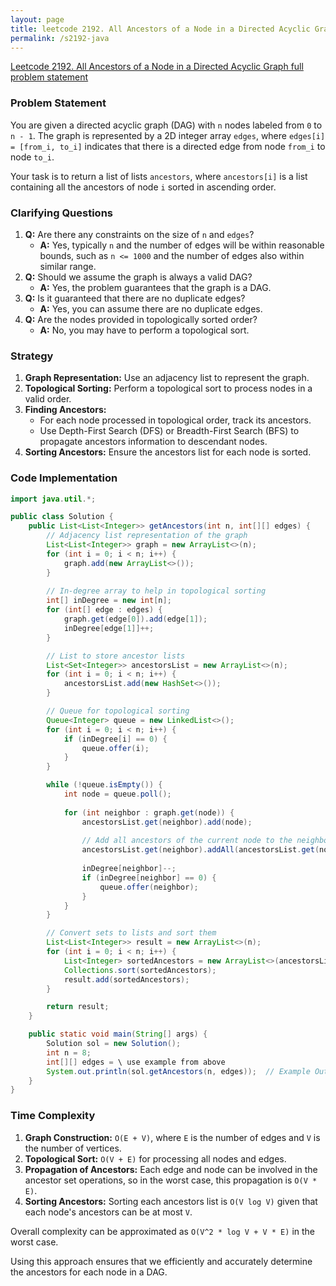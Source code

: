 ```yaml
---
layout: page
title: leetcode 2192. All Ancestors of a Node in a Directed Acyclic Graph
permalink: /s2192-java
---
```

[Leetcode 2192. All Ancestors of a Node in a Directed Acyclic Graph full problem statement](https://algoadvance.github.io/algoadvance/l2192)
### Problem Statement
You are given a directed acyclic graph (DAG) with `n` nodes labeled from `0` to `n - 1`. The graph is represented by a 2D integer array `edges`, where `edges[i] = [from_i, to_i]` indicates that there is a directed edge from node `from_i` to node `to_i`.

Your task is to return a list of lists `ancestors`, where `ancestors[i]` is a list containing all the ancestors of node `i` sorted in ascending order.

### Clarifying Questions
1. **Q:** Are there any constraints on the size of `n` and `edges`?
   - **A:** Yes, typically `n` and the number of edges will be within reasonable bounds, such as `n <= 1000` and the number of edges also within similar range.
2. **Q:** Should we assume the graph is always a valid DAG?
   - **A:** Yes, the problem guarantees that the graph is a DAG.
3. **Q:** Is it guaranteed that there are no duplicate edges?
   - **A:** Yes, you can assume there are no duplicate edges.
4. **Q:** Are the nodes provided in topologically sorted order?
   - **A:** No, you may have to perform a topological sort.

### Strategy
1. **Graph Representation:** Use an adjacency list to represent the graph.
2. **Topological Sorting:** Perform a topological sort to process nodes in a valid order.
3. **Finding Ancestors:**
   - For each node processed in topological order, track its ancestors.
   - Use Depth-First Search (DFS) or Breadth-First Search (BFS) to propagate ancestors information to descendant nodes.
4. **Sorting Ancestors:** Ensure the ancestors list for each node is sorted.

### Code Implementation

```java
import java.util.*;

public class Solution {
    public List<List<Integer>> getAncestors(int n, int[][] edges) {
        // Adjacency list representation of the graph
        List<List<Integer>> graph = new ArrayList<>(n);
        for (int i = 0; i < n; i++) {
            graph.add(new ArrayList<>());
        }
        
        // In-degree array to help in topological sorting
        int[] inDegree = new int[n];
        for (int[] edge : edges) {
            graph.get(edge[0]).add(edge[1]);
            inDegree[edge[1]]++;
        }

        // List to store ancestor lists
        List<Set<Integer>> ancestorsList = new ArrayList<>(n);
        for (int i = 0; i < n; i++) {
            ancestorsList.add(new HashSet<>());
        }

        // Queue for topological sorting
        Queue<Integer> queue = new LinkedList<>();
        for (int i = 0; i < n; i++) {
            if (inDegree[i] == 0) {
                queue.offer(i);
            }
        }

        while (!queue.isEmpty()) {
            int node = queue.poll();
            
            for (int neighbor : graph.get(node)) {
                ancestorsList.get(neighbor).add(node);
                
                // Add all ancestors of the current node to the neighbor's ancestor set
                ancestorsList.get(neighbor).addAll(ancestorsList.get(node));
                
                inDegree[neighbor]--;
                if (inDegree[neighbor] == 0) {
                    queue.offer(neighbor);
                }
            }
        }

        // Convert sets to lists and sort them
        List<List<Integer>> result = new ArrayList<>(n);
        for (int i = 0; i < n; i++) {
            List<Integer> sortedAncestors = new ArrayList<>(ancestorsList.get(i));
            Collections.sort(sortedAncestors);
            result.add(sortedAncestors);
        }

        return result;
    }

    public static void main(String[] args) {
        Solution sol = new Solution();
        int n = 8; 
        int[][] edges = \ use example from above
        System.out.println(sol.getAncestors(n, edges));  // Example Output
    }
}
```

### Time Complexity
1. **Graph Construction:** `O(E + V)`, where `E` is the number of edges and `V` is the number of vertices.
2. **Topological Sort:** `O(V + E)` for processing all nodes and edges.
3. **Propagation of Ancestors:** Each edge and node can be involved in the ancestor set operations, so in the worst case, this propagation is `O(V * E)`. 
4. **Sorting Ancestors:** Sorting each ancestors list is `O(V log V)` given that each node's ancestors can be at most `V`.

Overall complexity can be approximated as `O(V^2 * log V + V * E)` in the worst case.

Using this approach ensures that we efficiently and accurately determine the ancestors for each node in a DAG.